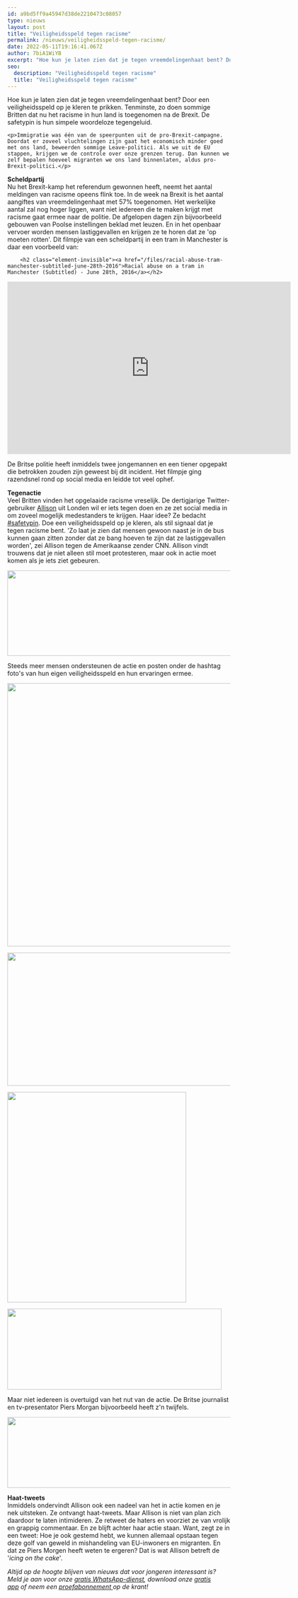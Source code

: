 ```yaml
---
id: a9bd5ff9a45947d38de2210473c08057
type: nieuws
layout: post
title: "Veiligheidsspeld tegen racisme"
permalink: /nieuws/veiligheidsspeld-tegen-racisme/
date: 2022-05-11T19:16:41.067Z
author: 7biA1WiYB
excerpt: "Hoe kun je laten zien dat je tegen vreemdelingenhaat bent? Door een veiligheidsspeld op je kleren te prikken. Tenminste, zo doen sommige Britten dat nu het racisme in hun land is toegenomen na de Brexit. De safetypin is hun simpele woordeloze tegengeluid.  "
seo:
  description: "Veiligheidsspeld tegen racisme"
  title: "Veiligheidsspeld tegen racisme"
---
```

Hoe kun je laten zien dat je tegen vreemdelingenhaat bent? Door een veiligheidsspeld op je kleren te prikken. Tenminste, zo doen sommige Britten dat nu het racisme in hun land is toegenomen na de Brexit. De safetypin is hun simpele woordeloze tegengeluid.  

    <p>Immigratie was één van de speerpunten uit de pro-Brexit-campagne. Doordat er zoveel vluchtelingen zijn gaat het economisch minder goed met ons land, beweerden sommige Leave-politici. Als we uit de EU stappen, krijgen we de controle over onze grenzen terug. Dan kunnen we zelf bepalen hoeveel migranten we ons land binnenlaten, aldus pro-Brexit-politici.</p>
<p><strong>Scheldpartij</strong><br>Nu het Brexit-kamp het referendum gewonnen heeft, neemt het aantal meldingen van racisme opeens flink toe. In de week na Brexit is het aantal aangiftes van vreemdelingenhaat met 57% toegenomen. Het werkelijke aantal zal nog hoger liggen, want niet iedereen die te maken krijgt met racisme gaat ermee naar de politie. De afgelopen dagen zijn bijvoorbeeld gebouwen van Poolse instellingen beklad met leuzen. En in het openbaar vervoer worden mensen lastiggevallen en krijgen ze te horen dat ze 'op moeten rotten'. Dit filmpje van een scheldpartij in een tram in Manchester is daar een voorbeeld van:</p>
<p><div class="media media-element-container media-default"><div id="file-20104" class="file file-video file-video-youtube">

        <h2 class="element-invisible"><a href="/files/racial-abuse-tram-manchester-subtitled-june-28th-2016">Racial abuse on a tram in Manchester (Subtitled) - June 28th, 2016</a></h2>
    
  
  <div class="content">
    <div class="media-youtube-video media-element file-default media-youtube-1">
  <iframe class="media-youtube-player" width="640" height="390" title="Racial abuse on a tram in Manchester (Subtitled) - June 28th, 2016" src="https://www.youtube.com/embed/MhlgxvCfWUc?wmode=opaque&controls=" name="Racial abuse on a tram in Manchester (Subtitled) - June 28th, 2016" frameborder="0" allowfullscreen="">Video van Racial abuse on a tram in Manchester (Subtitled) - June 28th, 2016</iframe>
</div>
  </div>

  
</div>
</div>
<p>De Britse politie heeft inmiddels twee jongemannen en een tiener opgepakt die betrokken zouden zijn geweest bij dit incident. Het filmpje ging razendsnel rond op social media en leidde tot veel ophef.</p>
<p><strong>Tegenactie</strong><br>Veel Britten vinden het opgelaaide racisme vreselijk. De dertigjarige Twitter-gebruiker <a href="https://twitter.com/cheeahs">Allison</a> uit Londen wil er iets tegen doen en ze zet social media in om zoveel mogelijk medestanders te krijgen. Haar idee? Ze bedacht <a href="https://twitter.com/hashtag/safetypin?src=hash&amp;ref_src=twsrc%5Etfw">#safetypin</a>. Doe een veiligheidsspeld op je kleren, als stil signaal dat je tegen racisme bent. 'Zo laat je zien dat mensen gewoon naast je in de bus kunnen gaan zitten zonder dat ze bang hoeven te zijn dat ze lastiggevallen worden', zei Allison tegen de Amerikaanse zender CNN. Allison vindt trouwens dat je niet alleen stil moet protesteren, maar ook in actie moet komen als je iets ziet gebeuren.</p>
<p><div class="media media-element-container media-default"><div id="file-20106" class="file file-image file-image-jpeg">

        
  
  <div class="content">
    <img height="193" width="696" class="media-element file-default" src="https://7dagen.netlify.app/sites/default/files/safetypin1.jpg" alt="">  </div>

  
</div>
</div>
<p>Steeds meer mensen ondersteunen de actie en posten onder de hashtag foto's van hun eigen veiligheidsspeld en hun ervaringen ermee.</p>
<p><div class="media media-element-container media-default"><div id="file-20108" class="file file-image file-image-jpeg">

        
  
  <div class="content">
    <img height="595" width="516" class="media-element file-default" src="https://7dagen.netlify.app/sites/default/files/safetypin2.jpg" alt="">  </div>

  
</div>
</div>
<p><div class="media media-element-container media-default"><div id="file-20109" class="file file-image file-image-jpeg">

        
  
  <div class="content">
    <img height="301" width="520" class="media-element file-default" src="https://7dagen.netlify.app/sites/default/files/safetypin4.jpg" alt="">  </div>

  
</div>
</div>
<p><div class="media media-element-container media-default"><div id="file-20110" class="file file-image file-image-jpeg">

        
  
  <div class="content">
    <img height="476" width="404" class="media-element file-default" src="https://7dagen.netlify.app/sites/default/files/sfetypin2.jpg" alt="">  </div>

  
</div>
</div>
<p><div class="media media-element-container media-default"><div id="file-20112" class="file file-image file-image-jpeg">

        
  
  <div class="content">
    <img height="183" width="484" class="media-element file-default" src="https://7dagen.netlify.app/sites/default/files/safetypin5.jpg" alt="">  </div>

  
</div>
</div>
<p>Maar niet iedereen is overtuigd van het nut van de actie. De Britse journalist en tv-presentator Piers Morgan bijvoorbeeld heeft z'n twijfels.</p>
<p><div class="media media-element-container media-default"><div id="file-20111" class="file file-image file-image-jpeg">

        
  
  <div class="content">
    <img height="160" width="518" class="media-element file-default" src="https://7dagen.netlify.app/sites/default/files/safetypin%20morgan.jpg" alt="">  </div>

  
</div>
</div>
<p><strong>Haat-tweets</strong><br>Inmiddels ondervindt Allison ook een nadeel van het in actie komen en je nek uitsteken. Ze ontvangt haat-tweets. Maar Allison is niet van plan zich daardoor te laten intimideren. Ze retweet de haters en voorziet ze van vrolijk en grappig commentaar. En ze blijft achter haar actie staan. Want, zegt ze in een tweet: Hoe je ook gestemd hebt, we kunnen allemaal opstaan tegen deze golf van geweld in mishandeling van EU-inwoners en migranten. En dat ze Piers Morgen heeft weten te ergeren? Dat is wat Allison betreft de '<em>icing on the cake</em>'.</p>
<p><em>Altijd op de hoogte blijven van nieuws dat voor jongeren interessant is? Meld je aan voor onze <a href="https://7dagen.netlify.app/whatsapp">gratis WhatsApp-dienst</a>, download onze <a href="https://7dagen.netlify.app/app">gratis app</a> of neem een <a href="https://abonneren.sevendays.nl/abonneren/abonnementen/ae/artikel">proefabonnement </a>op de krant!</em></p>  
